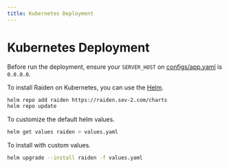 ```yaml
---
title: Kubernetes Deployment
---
```


# Kubernetes Deployment

Before run the deployment, ensure your `SERVER_HOST`
on [configs/app.yaml](/docs/config) is `0.0.0.0`.

To install Raiden on Kubernetes, you can use the [Helm](https://helm.sh/).

```sh
helm repo add raiden https://raiden.sev-2.com/charts
helm repo update
```

To customize the default helm values.

```sh
helm get values raiden > values.yaml
```

To install with custom values.

```sh
helm upgrade --install raiden -f values.yaml
```
